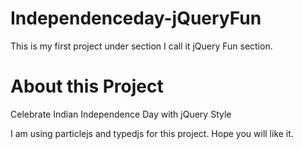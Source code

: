 # Independenceday-jQueryFun
This is my first project under section I call it jQuery Fun section.

# About this Project
Celebrate Indian Independence Day with jQuery Style

I am using particlejs and typedjs for this project. 
Hope you will like it.

